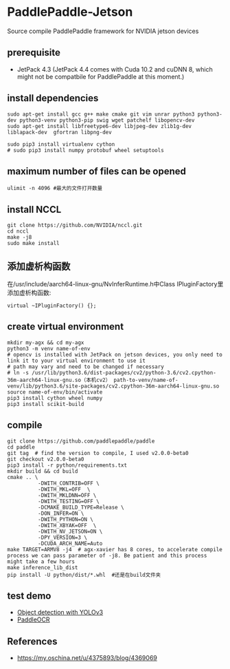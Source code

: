 # PaddlePaddle-Jetson
Source compile PaddlePaddle framework for NVIDIA jetson devices

## prerequisite
- JetPack 4.3 (JetPack 4.4 comes with Cuda 10.2 and cuDNN 8, which might not be compatbile for PaddlePaddle at this moment.)


## install dependencies
```
sudo apt-get install gcc g++ make cmake git vim unrar python3 python3-dev python3-venv python3-pip swig wget patchelf libopencv-dev 
sudo apt-get install libfreetype6-dev libjpeg-dev zlib1g-dev liblapack-dev  gfortran libpng-dev  

sudo pip3 install virtualenv cython
# sudo pip3 install numpy protobuf wheel setuptools 
```

## maximum number of files can be opened
```
ulimit -n 4096 #最大的文件打开数量
```

## install NCCL
```
git clone https://github.com/NVIDIA/nccl.git
cd nccl
make -j8
sudo make install
```

## 添加虚析构函数
在/usr/include/aarch64-linux-gnu/NvInferRuntime.h中Class IPluginFactory里添加虚析构函数:
```
virtual ~IPluginFactory() {};
```

## create virtual environment
```
mkdir my-agx && cd my-agx
python3 -m venv name-of-env 
# opencv is installed with JetPack on jetson devices, you only need to link it to your virtual environment to use it
# path may vary and need to be changed if necessary
# ln -s /usr/lib/python3.6/dist-packages/cv2/python-3.6/cv2.cpython-36m-aarch64-linux-gnu.so（本机cv2） path-to-venv/name-of-venv/lib/python3.6/site-packages/cv2.cpython-36m-aarch64-linux-gnu.so 
source name-of-env/bin/activate
pip3 install cython wheel numpy
pip3 install scikit-build
```

## compile
```
git clone https://github.com/paddlepaddle/paddle
cd paddle
git tag  # find the version to compile, I used v2.0.0-beta0
git checkout v2.0.0-beta0
pip3 install -r python/requirements.txt
mkdir build && cd build
cmake .. \
          -DWITH_CONTRIB=OFF \
          -DWITH_MKL=OFF  \
          -DWITH_MKLDNN=OFF \
          -DWITH_TESTING=OFF \
          -DCMAKE_BUILD_TYPE=Release \
          -DON_INFER=ON \
          -DWITH_PYTHON=ON \
          -DWITH_XBYAK=OFF  \
          -DWITH_NV_JETSON=ON \
          -DPY_VERSION=3 \
          -DCUDA_ARCH_NAME=Auto
make TARGET=ARMV8 -j4  # agx-xavier has 8 cores, to accelerate compile process we can pass parameter of -j8. Be patient and this process might take a few hours
make inference_lib_dist
pip install -U python/dist/*.whl  #还是在build文件夹
```

## test demo
- [Object detection with YOLOv3](https://github.com/PaddlePaddle/Paddle-Inference-Demo/tree/master/python/yolov3)
- [PaddleOCR](https://github.com/PaddlePaddle/PaddleOCR/blob/develop/doc/doc_ch/models_list.md)

## References
- https://my.oschina.net/u/4375893/blog/4369069
